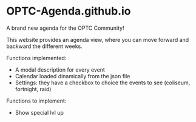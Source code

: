 # OPTC-Agenda.github.io

A brand new agenda for the OPTC Community!

This website provides an agenda view, where you can move forward and backward the different weeks.

Functions implemented:
- A modal description for every event
- Calendar loaded dinamically from the json file
- Settings: they have a checkbox to choice the events to see (coliseum, fortnight, raid)

Functions to implement:
- Show special lvl up
